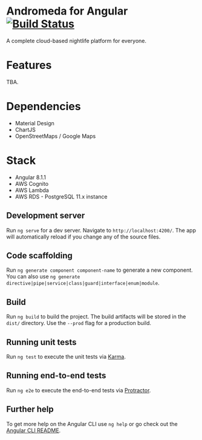 # Andromeda for Angular [![Build Status](https://travis-ci.com/damascus-mx/Andromeda-Angular.svg?branch=master)](https://travis-ci.com/damascus-mx/Andromeda-Angular)
A complete cloud-based nightlife platform for everyone.

# Features
TBA.

# Dependencies
  * Material Design
  * ChartJS
  * OpenStreetMaps / Google Maps

# Stack
  * Angular 8.1.1
  * AWS Cognito
  * AWS Lambda
  * AWS RDS - PostgreSQL 11.x instance

## Development server

Run `ng serve` for a dev server. Navigate to `http://localhost:4200/`. The app will automatically reload if you change any of the source files.

## Code scaffolding

Run `ng generate component component-name` to generate a new component. You can also use `ng generate directive|pipe|service|class|guard|interface|enum|module`.

## Build

Run `ng build` to build the project. The build artifacts will be stored in the `dist/` directory. Use the `--prod` flag for a production build.

## Running unit tests

Run `ng test` to execute the unit tests via [Karma](https://karma-runner.github.io).

## Running end-to-end tests

Run `ng e2e` to execute the end-to-end tests via [Protractor](http://www.protractortest.org/).

## Further help

To get more help on the Angular CLI use `ng help` or go check out the [Angular CLI README](https://github.com/angular/angular-cli/blob/master/README.md).
